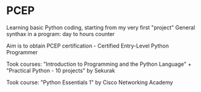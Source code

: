 # PCEP
Learning basic Python coding, starting from my very first "project" 
General synthax in a program: day to hours counter

Aim is to obtain PCEP certification - Certified Entry-Level Python Programmer


Took courses: "Introduction to Programming and the Python Language" + "Practical Python - 10 projects" by Sekurak

Took course: "Python Essentials 1" by Cisco Networking Academy

